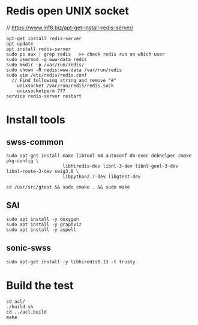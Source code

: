 # Redis open UNIX socket
// https://www.mf8.biz/apt-get-install-redis-server/
```
apt-get install redis-server
apt update
apt install redis-server
sudo ps aux | grep redis   >> check redis run on which user
sudo usermod -g www-data redis
sudo mkdir -p /var/run/redis/
sudo chown -R redis:www-data /var/run/redis
sudo vim /etc/redis/redis.conf
  // Find following string and remove "#"
    unixsocket /var/run/redis/redis.sock
    unixsocketperm 777
service redis-server restart
```

# Install tools
## swss-common
```
sudo apt-get install make libtool m4 autoconf dh-exec debhelper cmake pkg-config \
                     libhiredis-dev libnl-3-dev libnl-genl-3-dev libnl-route-3-dev swig3.0 \
                     libpython2.7-dev libgtest-dev

cd /usr/src/gtest && sudo cmake . && sudo make
```

## SAI
```
sudo apt install -y doxygen
sudo apt install -y graphviz
sudo apt install -y aspell
```

## sonic-swss
```
sudo apt-get install -y libhiredis0.13 -t trusty
```


# Build the test
```
cd acl/
./build.sh
cd ../acl.build
make
```
